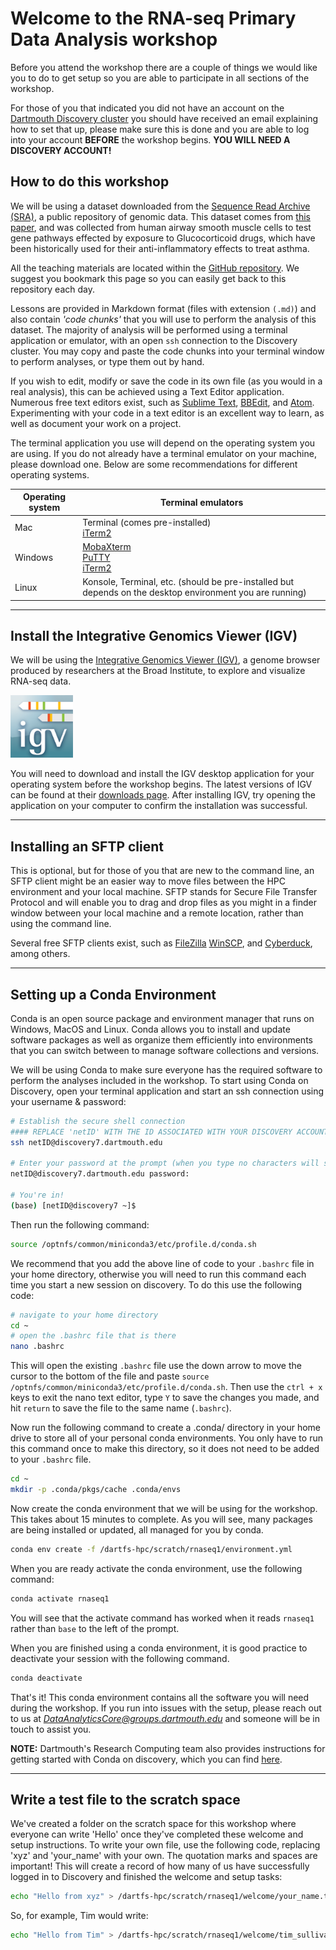 # Welcome to the RNA-seq Primary Data Analysis workshop #

Before you attend the workshop there are a couple of things we would like you to do to get setup so you are able to participate in all sections of the workshop.  

For those of you that indicated you did not have an account on the [Dartmouth Discovery cluster](https://rc.dartmouth.edu/index.php/discovery-overview/) you should have received an email explaining how to set that up, please make sure this is done and you are able to log into your account **BEFORE** the workshop begins. **YOU WILL NEED A DISCOVERY ACCOUNT!**

## How to do this workshop ##

We will be using a dataset downloaded from the [Sequence Read Archive (SRA)](https://www.ncbi.nlm.nih.gov/sra), a public repository of genomic data. This dataset comes from [this paper](https://journals.plos.org/plosone/article?id=10.1371/journal.pone.0099625), and was collected from human airway smooth muscle cells to test gene pathways effected by exposure to Glucocorticoid drugs, which have been historically used for their anti-inflammatory effects to treat asthma.

All the teaching materials are located within the [GitHub repository](https://github.com/Dartmouth-Data-Analytics-Core/RNA-seq-Primary-Data-Analysis-workshop-June-2021). We suggest you bookmark this page so you can easily get back to this repository each day.

Lessons are provided in Markdown format (files with extension  `(.md)`) and also contain *'code chunks'* that you will use to perform the analysis of this dataset. The majority of analysis will be performed using a terminal application or emulator, with an open `ssh` connection to the Discovery cluster. You may copy and paste the code chunks into your terminal window to perform analyses, or type them out by hand.  

If you wish to edit, modify or save the code in its own file (as you would in a real analysis), this can be achieved using a Text Editor application. Numerous free text editors exist, such as [Sublime Text](https://www.sublimetext.com/), [BBEdit](https://www.barebones.com/products/bbedit/), and [Atom](https://atom.io/). Experimenting with your code in a text editor is an excellent way to learn, as well as document your work on a project.

The terminal application you use will depend on the operating system you are using. If you do not already have a terminal emulator on your machine, please download one. Below are some recommendations for different operating systems.

Operating system| Terminal emulators
---|---
Mac| Terminal (comes pre-installed) <br> [iTerm2](https://iterm2.com/)
Windows| [MobaXterm](https://mobaxterm.mobatek.net/download.html) <br> [PuTTY](https://www.chiark.greenend.org.uk/~sgtatham/putty/latest.html) <br> [iTerm2](https://iterm2.com/)
Linux| Konsole, Terminal, etc. (should be pre-installed but depends on the desktop environment you are running)


---

## Install the Integrative Genomics Viewer (IGV)

We will be using the [Integrative Genomics Viewer (IGV)](http://software.broadinstitute.org/software/igv/), a genome browser produced by researchers at the Broad Institute, to explore and visualize RNA-seq data.

<img src="figures/igv.png" height="100" width="100"/>

You will need to download and install the IGV desktop application for your operating system before the workshop begins. The latest versions of IGV can be found at their [downloads page](http://software.broadinstitute.org/software/igv/download). After installing IGV, try opening the application on your computer to confirm the installation was successful.

---
## Installing an SFTP client ##

This is optional, but for those of you that are new to the command line, an SFTP client might be an easier way to move files between the HPC environment and your local machine. SFTP stands for Secure File Transfer Protocol and will enable you to drag and drop files as you might in a finder window between your local machine and a remote location, rather than using the command line.

Several free SFTP clients exist, such as [FileZilla](https://filezilla-project.org/download.php?show_all=1) [WinSCP](https://winscp.net/eng/index.phpby), and [Cyberduck](https://cyberduck.io/), among others.

---


## Setting up a Conda Environment ##

Conda is an open source package and environment manager that runs on Windows, MacOS and Linux. Conda allows you to install and update software packages as well as organize them efficiently into environments that you can switch between to manage software collections and versions.

We will be using Conda to make sure everyone has the required software to perform the analyses included in the workshop. To start using Conda on Discovery, open your terminal application and start an ssh connection using your username & password:

```bash
# Establish the secure shell connection
#### REPLACE 'netID' WITH THE ID ASSOCIATED WITH YOUR DISCOVERY ACCOUNT
ssh netID@discovery7.dartmouth.edu

# Enter your password at the prompt (when you type no characters will show up to preserve privacy)
netID@discovery7.dartmouth.edu password:

# You're in!
(base) [netID@discovery7 ~]$
```

Then run the following command:

```bash
source /optnfs/common/miniconda3/etc/profile.d/conda.sh
```

We recommend that you add the above line of code to your `.bashrc` file in your home directory, otherwise you will need to run this command each time you start a new session on discovery. To do this use the following code:

```bash
# navigate to your home directory
cd ~
# open the .bashrc file that is there
nano .bashrc
```
This will open the existing `.bashrc` file use the down arrow to move the cursor to the bottom of the file and paste `source /optnfs/common/miniconda3/etc/profile.d/conda.sh`. Then use the `ctrl + x` keys to exit the nano text editor, type `Y` to save the changes you made, and hit `return` to save the file to the same name (`.bashrc`).

Now run the following command to create a .conda/ directory in your home drive to store all of your personal conda environments. You only have to run this command once to make this directory, so it does not need to be added to your `.bashrc` file.

```bash
cd ~
mkdir -p .conda/pkgs/cache .conda/envs
```

Now create the conda environment that we will be using for the workshop. This takes about 15 minutes to complete. As you will see, many packages are being installed or updated, all managed for you by conda.

```bash
conda env create -f /dartfs-hpc/scratch/rnaseq1/environment.yml
```

When you are ready activate the conda environment, use the following command:

```bash
conda activate rnaseq1
```

You will see that the activate command has worked when it reads `rnaseq1` rather than `base` to the left of the prompt.

When you are finished using a conda environment, it is good practice to deactivate your session with the following command.

```bash
conda deactivate
```

That's it! This conda environment contains all the software you will need during the workshop. If you run into issues with the setup, please reach out to us at *DataAnalyticsCore@groups.dartmouth.edu* and someone will be in touch to assist you.

**NOTE:** Dartmouth's Research Computing team also provides instructions for getting started with Conda on discovery, which you can find [here](https://services.dartmouth.edu/TDClient/1806/Portal/KB/ArticleDet?ID=72888).  


---
## Write a test file to the scratch space ##

We've created a folder on the scratch space for this workshop where everyone can write 'Hello' once they've completed these welcome and setup instructions.  To write your own file, use the following code, replacing 'xyz' and 'your_name' with your own.  The quotation marks and spaces are important!  This will create a record of how many of us have successfully logged in to Discovery and finished the welcome and setup tasks:  
```bash
echo "Hello from xyz" > /dartfs-hpc/scratch/rnaseq1/welcome/your_name.txt
```
So, for example, Tim would write:  
```bash
echo "Hello from Tim" > /dartfs-hpc/scratch/rnaseq1/welcome/tim_sullivan.txt
```
